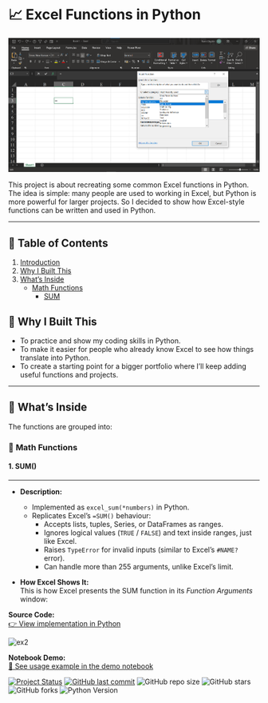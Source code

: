 # 📈 **Excel Functions in Python**
![alt text](screenshot.png)


This project is about recreating some common Excel functions in Python. The idea is simple: many people are used to working in Excel, but Python is more powerful for larger projects.  So I decided to show how Excel-style functions can be written and used in Python.

---
## 📑 **Table of Contents**
1. [Introduction](#-excel-functions-in-python)  
2. [Why I Built This](#-why-i-built-this)  
3. [What’s Inside](#-whats-inside)  
    - [Math Functions](#-math-functions)
        - [SUM](#1.-sum)


## 🔹 **Why I Built This**
- To practice and show my coding skills in Python.  
- To make it easier for people who already know Excel to see how things translate into Python.  
- To create a starting point for a bigger portfolio where I’ll keep adding useful functions and projects.  

---

## 🔹 **What’s Inside**
The functions are grouped into:
### 🧮 **Math Functions**
####  **1. SUM()**
---

- **Description:**  
    - Implemented as `excel_sum(*numbers)` in Python.  
    - Replicates Excel’s `=SUM()` behaviour:  
        - Accepts lists, tuples, Series, or DataFrames as ranges.  
        - Ignores logical values (`TRUE` / `FALSE`) and text inside ranges, just like Excel.  
        - Raises `TypeError` for invalid inputs (similar to Excel’s `#NAME?` error).  
        - Can handle more than 255 arguments, unlike Excel’s limit.  



- **How Excel Shows It:**  
This is how Excel presents the SUM function in its *Function Arguments* window:  



**Source Code:**  
[👉 View implementation in Python](excel_math_function.py#L10-L25)  

<img width="710" height="367" alt="ex2" src="https://github.com/user-attachments/assets/74683919-7486-4f0c-be7d-ddf2771a6b8e" />


**Notebook Demo:**  
[📓 See usage example in the demo notebook](demo_notebook.ipynb)  

[![Project Status](https://img.shields.io/badge/status-work--in--progress-orange)](https://github.com/Femiolajide/excel-functions-in-python)
[![GitHub last commit](https://img.shields.io/github/last-commit/Femiolajide/excel-functions-in-python)](https://github.com/Femiolajide/excel-functions-in-python/commits/main)
![GitHub repo size](https://img.shields.io/github/repo-size/Femiolajide/excel-functions-in-python)
![GitHub stars](https://img.shields.io/github/stars/Femiolajide/excel-functions-in-python?style=social)
![GitHub forks](https://img.shields.io/github/forks/Femiolajide/excel-functions-in-python?style=social)
![Python Version](https://img.shields.io/badge/python-3.10%2B-blue)
